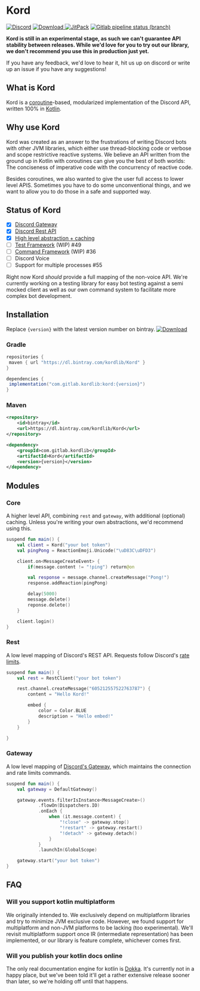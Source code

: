# Kord

[![Discord](https://img.shields.io/discord/556525343595298817.svg?color=&label=Kord&logo=discord&style=for-the-badge)](https://discord.gg/6jcx5ev)
[![Download](https://img.shields.io/bintray/v/kordlib/Kord/Kord?color=&style=for-the-badge) ](https://bintray.com/kordlib/Kord/Kord/_latestVersion)
[![JitPack](https://img.shields.io/jitpack/v/gitlab/hopebaron/Kord.svg?color=&style=for-the-badge)](https://jitpack.io/#com.gitlab.kordlib/Kord)
[![Gitlab pipeline status (branch)](https://img.shields.io/gitlab/pipeline/HopeBaron/kord/master.svg?style=for-the-badge)]()

__Kord is still in an experimental stage, as such we can't guarantee API stability between releases. While we'd love for you to try out our library, we don't recommend you use this in production just yet.__

If you have any feedback, we'd love to hear it, hit us up on discord or write up an issue if you have any suggestions!

## What is Kord

Kord is a [coroutine](https://kotlinlang.org/docs/reference/coroutines-overview.html)-based, modularized implementation of the Discord API, written 100% in [Kotlin](https://kotlinlang.org/).

## Why use Kord

Kord was created as an answer to the frustrations of writing Discord bots with other JVM libraries, which either use thread-blocking code or verbose and scope restrictive reactive systems. We believe an API written from the ground up in Kotlin with coroutines can give you the best of both worlds: The conciseness of imperative code with the concurrency of reactive code.

Besides coroutines, we also wanted to give the user full access to lower level APIS. Sometimes you have to do some unconventional things, and we want to allow you to do those in a safe and supported way.

## Status of Kord

* [X] [Discord Gateway](https://gitlab.com/kordlib/kord/-/tree/master/gateway)
* [x] [Discord Rest API](https://gitlab.com/kordlib/kord/-/tree/master/rest)
* [X] [High level abstraction + caching](https://gitlab.com/kordlib/kord/-/tree/master/core)
* [ ] [Test Framework](https://gitlab.com/kordlib/kordx.test) (WIP) #49
* [ ] [Command Framework](https://gitlab.com/kordlib/kordx.commands) (WIP) #36
* [ ] Discord Voice
* [ ] Support for multiple processes #55

Right now Kord *should* provide a full mapping of the non-voice API. We're currently working on a testing library for easy bot testing against a semi mocked client as well as our own command system to facilitate more complex bot development.

## Installation

Replace `{version}` with the latest version number on bintray. [![Download](https://img.shields.io/bintray/v/kordlib/Kord/Kord?color=&style=for-the-badge) ](https://bintray.com/kordlib/Kord/Kord/_latestVersion)

### Gradle

```groovy
repositories {
 maven { url "https://dl.bintray.com/kordlib/Kord" }
}
```

```groovy
dependencies {
 implementation("com.gitlab.kordlib:kord:{version}")
}
```

### Maven

```xml
<repository>
    <id>bintray</id>
    <url>https://dl.bintray.com/kordlib/Kord</url>
</repository>
```

```xml
<dependency>
    <groupId>com.gitlab.kordlib</groupId>
    <artifactId>Kord</artifactId>
    <version>{version}</version>
</dependency>
```

## Modules

### Core

A higher level API, combining `rest` and `gateway`, with additional (optional) caching. Unless you're writing your own abstractions, we'd recommend using this.

```kotlin
suspend fun main() {
    val client = Kord("your bot token")
    val pingPong = ReactionEmoji.Unicode("\uD83C\uDFD3")

    client.on<MessageCreateEvent> {
        if(message.content != "!ping") return@on

        val response = message.channel.createMessage("Pong!")
        response.addReaction(pingPong)

        delay(5000)
        message.delete()
        reponse.delete()
    }

    client.login()
}
```

### Rest

A low level mapping of Discord's REST API. Requests follow Discord's [rate limits](https://discordapp.com/developers/docs/topics/rate-limits).

```kotlin
suspend fun main() {
    val rest = RestClient("your bot token")

    rest.channel.createMessage("605212557522763787") {
        content = "Hello Kord!"

        embed {
            color = Color.BLUE
            description = "Hello embed!"
        }
    }

}
```

### Gateway

A low level mapping of [Discord's Gateway](https://discordapp.com/developers/docs/topics/gateway), which maintains the connection and rate limits commands.

```kotlin
suspend fun main() {
    val gateway = DefaultGateway()

    gateway.events.filterIsInstance<MessageCreate>()
            .flowOn(Dispatchers.IO)
            .onEach {
                when (it.message.content) {
                    "!close" -> gateway.stop()
                    "!restart" -> gateway.restart()
                    "!detach" -> gateway.detach()
                }
            }
            .launchIn(GlobalScope)

    gateway.start("your bot token")
}
```

## FAQ

### Will you support kotlin multiplatform

We originally intended to. We exclusively depend on multiplatform libraries and try to minimize JVM exclusive code. However, we found support for multiplatform and non-JVM platforms to be lacking (too experimental). We'll revisit multiplatform support once IR (intermediate representation) has been implemented, or our library is feature complete, whichever comes first.

### Will you publish your kotlin docs online

The only real documentation engine for kotlin is [Dokka](https://github.com/Kotlin/dokka). It's currently not in a happy place, but we've been told it'll get a rather extensive release sooner than later, so we're holding off until that happens.
